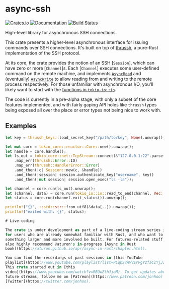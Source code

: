# async-ssh

[![Crates.io](https://img.shields.io/crates/v/async-ssh.svg)](https://crates.io/crates/async-ssh)
[![Documentation](https://docs.rs/async-ssh/badge.svg)](https://docs.rs/async-ssh/)
[![Build Status](https://travis-ci.org/jonhoo/async-ssh.svg?branch=master)](https://travis-ci.org/jonhoo/async-ssh)

High-level library for asynchronous SSH connections.

This crate presents a higher-level asynchronous interface for issuing commands over SSH
connections. It's built on top of [thrussh](https://pijul.org/thrussh/), a pure-Rust
implementation of the SSH protocol.

At its core, the crate provides the notion of an SSH [`Session`], which can have zero or more
[`Channel`]s. Each [`Channel`] executes some user-defined command on the remote machine, and
implements [`AsyncRead`](https://docs.rs/tokio-io/0.1/tokio_io/trait.AsyncRead.html) and
(eventually) [`AsyncWrite`](https://docs.rs/tokio-io/0.1/tokio_io/trait.AsyncWrite.html) to
allow reading from and writing to the remote process respectively. For those unfamiliar with
asynchronous I/O, you'll likely want to start with the [functions in
`tokio-io::io`](https://docs.rs/tokio-io/0.1/tokio_io/io/index.html#functions).

The code is currently in a pre-alpha stage, with only a subset of the core features
implemented, and with fairly gaping API holes like `thrussh` types being exposed all over
the place or error types not being nice to work with.

## Examples

```rust
let key = thrussh_keys::load_secret_key("/path/to/key", None).unwrap();

let mut core = tokio_core::reactor::Core::new().unwrap();
let handle = core.handle();
let ls_out = tokio_core::net::TcpStream::connect(&"127.0.0.1:22".parse().unwrap(), &handle)
    .map_err(thrussh::Error::IO)
    .map_err(thrussh::HandlerError::Error)
    .and_then(|c| Session::new(c, &handle))
    .and_then(|session| session.authenticate_key("username", key))
    .and_then(|mut session| session.open_exec("ls -la"));

let channel = core.run(ls_out).unwrap();
let (channel, data) = core.run(tokio_io::io::read_to_end(channel, Vec::new())).unwrap();
let status = core.run(channel.exit_status()).unwrap();

println!("{}", ::std::str::from_utf8(&data[..]).unwrap());
println!("exited with: {}", status);

# Live-coding

The crate is under development as part of a live-coding stream series intended
for users who are already somewhat familiar with Rust, and who want to see
something larger and more involved be built. For futures-related stuff, I can
also highly recommend @aturon's in-progress [Async in Rust
book](https://aturon.github.io/apr/async-in-rust/chapter.html).

You can find the recordings of past sessions in [this YouTube
playlist](https://www.youtube.com/playlist?list=PLqbS7AVVErFgY2faCIYjJZv_RluGkTlKt).
This crate started out in [this
video](https://www.youtube.com/watch?v=RBQwZthJjoM). To get updates about
future streams, follow me on [Patreon](https://www.patreon.com/jonhoo) or
[Twitter](https://twitter.com/jonhoo).
